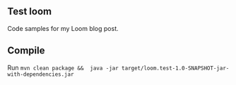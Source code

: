 ## Test loom
Code samples for my Loom blog post.

## Compile
Run `mvn clean package &&  java -jar target/loom.test-1.0-SNAPSHOT-jar-with-dependencies.jar`
